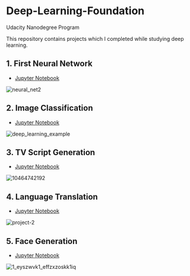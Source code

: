 # Deep-Learning-Foundation
Udacity Nanodegree Program  

This repository contains projects which I completed while studying deep learning. 

## 1. First Neural Network
- [Jupyter Notebook](https://github.com/dmitrykhramov/Deep-Learning-Foundation/blob/master/Predicting%20bike%20sharing%20rent/Your_first_neural_network.ipynb)

![neural_net2](https://user-images.githubusercontent.com/18744749/31587151-f7a38866-b1e4-11e7-87f0-d9d35127bf06.jpeg)

## 2. Image Classification
- [Jupyter Notebook](https://github.com/dmitrykhramov/Deep-Learning-Foundation/blob/master/Image%20classification/dlnd_image_classification.ipynb)

![deep_learning_example](https://user-images.githubusercontent.com/18744749/31587308-313b4bec-b1e8-11e7-992d-1e1275a0ddeb.jpg)

## 3. TV Script Generation
- [Jupyter Notebook](https://github.com/dmitrykhramov/Deep-Learning-Foundation/blob/master/TV%20script%20generation/dlnd_tv_script_generation.ipynb)

![10464742192](https://user-images.githubusercontent.com/18744749/32702194-bd25af44-c7eb-11e7-8481-d235adf549e5.jpg)

## 4. Language Translation
- [Jupyter Notebook](https://github.com/dmitrykhramov/Deep-Learning-Foundation/blob/master/Language%20translation/dlnd_language_translation.ipynb)

![project-2](https://user-images.githubusercontent.com/18744749/32702144-f4adf922-c7ea-11e7-86fc-2f8b1b25eb01.jpg)

## 5. Face Generation
- [Jupyter Notebook](https://github.com/dmitrykhramov/Deep-Learning-Foundation/blob/master/Face%20Generation/dlnd_face_generation.ipynb)

![1_eyszwvk1_effzxzoskk1iq](https://user-images.githubusercontent.com/18744749/32702132-c5cc7d7c-c7ea-11e7-9cf6-3b1507544681.png)
